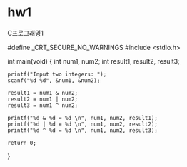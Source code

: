 # hw1
C프로그래밍1

#define _CRT_SECURE_NO_WARNINGS
#include <stdio.h>

int main(void)
{
	int num1, num2;
	int result1, result2, result3;

	printf("Input two integers: ");
	scanf("%d %d", &num1, &num2);

	result1 = num1 & num2;
	result2 = num1 | num2;
	result3 = num1 ^ num2;

	printf("%d & %d = %d \n", num1, num2, result1);
	printf("%d | %d = %d \n", num1, num2, result2);
	printf("%d ^ %d = %d \n", num1, num2, result3);

	return 0;
}
